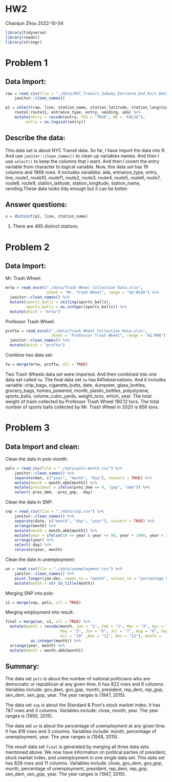 HW2
================
Chaoqun Zhou
2022-10-04

``` r
library(tidyverse)
library(readxl)
library(stringr)
```

# Problem 1

## Data Import:

``` r
raw = read_csv(file = "./data/NYC_Transit_Subway_Entrance_And_Exit_Data.csv") %>% 
    janitor::clean_names() 

p1 = select(raw, line, station_name, station_latitude, station_longitude,
    route1:route11, entrance_type, entry, vending, ada) %>% 
    mutate(entry = recode(entry, YES = "TRUE", NO = "FALSE"),
         entry = as.logical(entry))
```

## Describe the data:

This data set is about NYC Transit data. So far, I have import the data
into R. And use `janitor::clean_names()` to clean up variables names.
And then I use `select()` to keep the columns that I want. And then I
covert the entry variable from character to logical variable. Now, this
data set has 19 columns and 1868 rows. It includes variables: ada,
entrance_type, entry, line, route1, route10, route11, route2, route3,
route4, route5, route6, route7, route8, route9, station_latitude,
station_longitude, station_name, vending.These data looks tidy enough
but it can be better.

## Answer questions:

``` r
x = distinct(p1, line, station_name)
```

1.  There are 465 distinct stations.

# Problem 2

## Data Import:

Mr. Trash Wheel:

``` r
mrtw = read_excel("./data/Trash Wheel Collection Data.xlsx", 
                  sheet = "Mr. Trash Wheel", range = "A2:N549") %>% 
  janitor::clean_names() %>% 
  mutate(sports_balls = ceiling(sports_balls), 
         sports_balls = as.integer(sports_balls)) %>% 
  mutate(which = "mrtw")
```

Professor Trash Wheel:

``` r
proftw = read_excel("./data/Trash Wheel Collection Data.xlsx", 
                    sheet = "Professor Trash Wheel", range = "A2:M96") %>% 
  janitor::clean_names() %>% 
  mutate(which = "proftw")
```

Combine two data set:

``` r
tw = merge(mrtw, proftw, all = TRUE)
```

Two Trash Wheels data set were imported. And then combined into one data
set called `tw`. The final data set `tw` has 641observations. And it
includes variable: chip_bags, cigarette_butts, date, dumpster,
glass_bottles, grocery_bags, homes_powered, month, plastic_bottles,
polystyrene, sports_balls, volume_cubic_yards, weight_tons, which, year.
The total weight of trash collected by Professor Trash Wheel 190.12
tons. The total number of sports balls collected by Mr. Trash Wheel in
2020 is 856 tons.

# Problem 3

## Data Import and clean:

Clean the data in pols-month:

``` r
pols = read_csv(file = "./data/pols-month.csv") %>% 
    janitor::clean_names() %>% 
    separate(mon, c("year", "month", "day"), convert = TRUE) %>% 
    mutate(month = month.abb[month]) %>% 
    mutate(president = ifelse(prez_dem == 0, "gop", "dem")) %>% 
    select(-prez_dem, -prez_gop, -day)
```

Clean the data in SNP:

``` r
snp = read_csv(file = "./data/snp.csv") %>% 
    janitor::clean_names() %>% 
    separate(date, c("month", "day", "year"), convert = TRUE) %>%
    arrange(month) %>% 
    mutate(month = month.abb[month]) %>%
    mutate(year = ifelse(50 <= year & year <= 99, year + 1900, year + 2000)) %>%
    arrange(year) %>% 
    select(-day) %>% 
    relocate(year, month)
```

Clean the date in unemployment:

``` r
un = read_csv(file = "./data/unemployment.csv") %>% 
    janitor::clean_names() %>% 
    pivot_longer(jan:dec, names_to = "month", values_to = "percentage of unemployment") %>% 
    mutate(month = str_to_title(month))
```

Merging SNP into pols:

``` r
s1 = merge(snp, pols, all = TRUE)
```

Merging employment into result:

``` r
final = merge(un, s1, all = TRUE) %>%
  mutate(month = recode(month, Jan = "1", Feb = "2", Mar = "3", Apr = "4", 
                        May = "5", Jun = "6", Jul = "7", Aug = "8", Sep = "9", 
                        Oct = "10" ,Nov = "11", Dec = "12"), month = 
           as.integer(month)) %>% 
  arrange(year, month) %>% 
  mutate(month = month.abb[month])
```

## Summary:

The data set `pols` is about the number of national politicians who are
democratic or republican at any given time. It has 822 rows and 9
columns. Variables include: gov_dem, gov_gop, month, president, rep_dem,
rep_gop, sen_dem, sen_gop, year. The year ranges is (1947, 2015).

The data set `snp` is about the Standard & Poor’s stock market index. It
has 787 rows and 3 columns. Variables include: close, month, year. The
year ranges is (1950, 2015).

The data set `un` is about the percentage of unemployment at any given
time. It has 816 rows and 3 columns. Variables include: month,
percentage of unemployment, year. The year ranges is (1948, 2015).

The result data set `final` is generated by merging all three data sets
mentioned above. We now have information on political parties of
president, stock market index, and unemployment in one single data set.
This data set has 828 rows and 11 columns. Variables include: close,
gov_dem, gov_gop, month, percentage of unemployment, president, rep_dem,
rep_gop, sen_dem, sen_gop, year. The year ranges is (1947, 2015).

